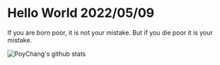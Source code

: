 # Hello World 2022/05/09

If you are born poor, it is not your mistake. But if you die poor it is your mistake.

![PoyChang's github stats](https://github-readme-stats.vercel.app/api?username=poychang&show_icons=true&theme=dracula)
